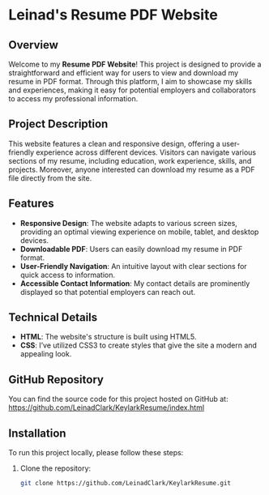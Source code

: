 # Leinad's Resume PDF Website

## Overview

Welcome to my **Resume PDF Website**! This project is designed to provide a straightforward and efficient way for users to view and download my resume in PDF format. Through this platform, I aim to showcase my skills and experiences, making it easy for potential employers and collaborators to access my professional information.

## Project Description

This website features a clean and responsive design, offering a user-friendly experience across different devices. Visitors can navigate various sections of my resume, including education, work experience, skills, and projects. Moreover, anyone interested can download my resume as a PDF file directly from the site.

## Features

- **Responsive Design**: The website adapts to various screen sizes, providing an optimal viewing experience on mobile, tablet, and desktop devices.
- **Downloadable PDF**: Users can easily download my resume in PDF format.
- **User-Friendly Navigation**: An intuitive layout with clear sections for quick access to information.
- **Accessible Contact Information**: My contact details are prominently displayed so that potential employers can reach out.

## Technical Details

- **HTML**: The website's structure is built using HTML5.
- **CSS**: I’ve utilized CSS3 to create styles that give the site a modern and appealing look.

## GitHub Repository

You can find the source code for this project hosted on GitHub at: https://github.com/LeinadClark/KeylarkResume/index.html

## Installation

To run this project locally, please follow these steps:

1. Clone the repository:
   ```bash
   git clone https://github.com/LeinadClark/KeylarkResume.git
